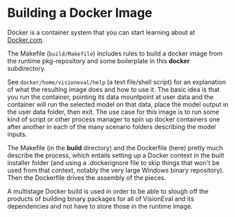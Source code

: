 # Building a Docker Image

Docker is a container system that you can start learning about at [Docker.com][readAboutDocker].

[readAboutDocker]: https://www.docker.com

The Makefile (`build/Makefile`) includes rules to build a docker image from the
runtime pkg-repository and some boilerplate in this **docker** subdirectory.

See `docker/home/visioneval/help` (a text file/shell script) for an explanation
of what the resulting image does and how to use it. The basic idea is that
you run the container, pointing its data mountpoint at user data and the container
will run the selected model on that data, place the model output in the user data
folder, then exit.  The use case for this image is to run some kind of script or
other process manager to spin up docker containers one after another in each of
the many scenario folders describing the model inputs.

The Makefile (in the **build** directory) and the Dockerfile (here) pretty much
describe the process, which entails setting up a Docker context in the built
installer folder (and using a .dockerignore file to skip things that won't be
used from that context, notably the very large Windows binary repository). Then
the Dockerfile drives the assembly of the pieces.

A multistage Docker build is used in order to be able to slough off the
products of building binary packages for all of VisionEval and its dependencies
and not have to store those in the runtime image.
